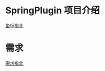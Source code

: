# SpringPlugin 项目介绍
[坐标指北](https://github.com/spring-projects/spring-plugin)

# 需求
[需求指北](https://github.com/MatrixMachine/demo/blob/master/%E6%97%A0%E6%A0%87%E9%A2%98-2023-09-26-1543.png)
